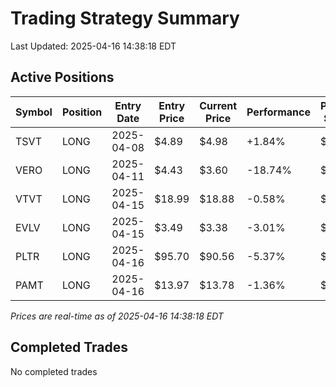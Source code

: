 # Trading Strategy Summary

Last Updated: 2025-04-16 14:38:18 EDT

## Active Positions

| Symbol | Position | Entry Date | Entry Price | Current Price | Performance | P/L per Share |
|--------|----------|------------|-------------|---------------|-------------|--------------|
| TSVT | LONG | 2025-04-08 | $4.89 | $4.98 | +1.84% | $+0.09 |
| VERO | LONG | 2025-04-11 | $4.43 | $3.60 | -18.74% | $-0.83 |
| VTVT | LONG | 2025-04-15 | $18.99 | $18.88 | -0.58% | $-0.11 |
| EVLV | LONG | 2025-04-15 | $3.49 | $3.38 | -3.01% | $-0.11 |
| PLTR | LONG | 2025-04-16 | $95.70 | $90.56 | -5.37% | $-5.14 |
| PAMT | LONG | 2025-04-16 | $13.97 | $13.78 | -1.36% | $-0.19 |

*Prices are real-time as of 2025-04-16 14:38:18 EDT*

## Completed Trades

No completed trades